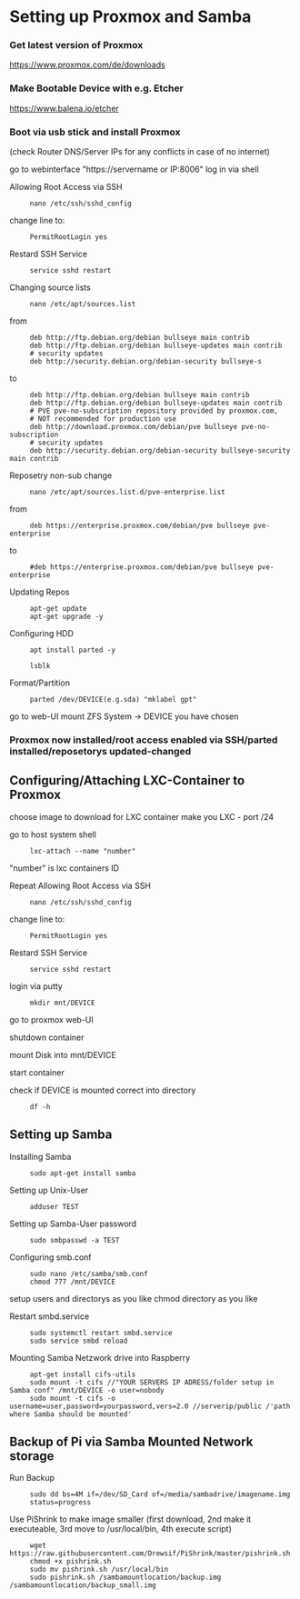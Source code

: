 # Setting up Proxmox and Samba

### Get latest version of Proxmox

https://www.proxmox.com/de/downloads

### Make Bootable Device with e.g. Etcher

https://www.balena.io/etcher

### Boot via usb stick and install Proxmox
(check Router DNS/Server IPs for any conflicts in case of no internet)

go to webinterface "https://servername or IP:8006"
log in via shell

Allowing Root Access via SSH

         nano /etc/ssh/sshd_config

change line to:

         PermitRootLogin yes
         
Restard SSH Service

         service sshd restart

Changing source lists

         nano /etc/apt/sources.list

from

         deb http://ftp.debian.org/debian bullseye main contrib
         deb http://ftp.debian.org/debian bullseye-updates main contrib
         # security updates
         deb http://security.debian.org/debian-security bullseye-s

to

         deb http://ftp.debian.org/debian bullseye main contrib
         deb http://ftp.debian.org/debian bullseye-updates main contrib
         # PVE pve-no-subscription repository provided by proxmox.com,
         # NOT recommended for production use
         deb http://download.proxmox.com/debian/pve bullseye pve-no-subscription
         # security updates
         deb http://security.debian.org/debian-security bullseye-security main contrib
         
Reposetry non-sub change

         nano /etc/apt/sources.list.d/pve-enterprise.list

from

         deb https://enterprise.proxmox.com/debian/pve bullseye pve-enterprise

to

         #deb https://enterprise.proxmox.com/debian/pve bullseye pve-enterprise
         
Updating Repos

         apt-get update
         apt-get upgrade -y

Configuring HDD

         apt install parted -y

         lsblk
         
Format/Partition

         parted /dev/DEVICE(e.g.sda) "mklabel gpt"

go to web-UI
mount ZFS System -> DEVICE you have chosen

### Proxmox now installed/root access enabled via SSH/parted installed/reposetorys updated-changed

## Configuring/Attaching LXC-Container to Proxmox

choose image to download for LXC container
make you LXC - port /24

go to host system shell

         lxc-attach --name "number"
         
"number" is lxc containers ID

Repeat Allowing Root Access via SSH

         nano /etc/ssh/sshd_config

change line to:

         PermitRootLogin yes
         
Restard SSH Service

         service sshd restart

login via putty

         mkdir mnt/DEVICE

go to proxmox web-UI

shutdown container

mount Disk into mnt/DEVICE

start container

check if DEVICE is mounted correct into directory

         df -h
## Setting up Samba         
Installing Samba

         sudo apt-get install samba
         
Setting up Unix-User

         adduser TEST

Setting up Samba-User password

         sudo smbpasswd -a TEST
         
Configuring smb.conf

         sudo nano /etc/samba/smb.conf
         chmod 777 /mnt/DEVICE
         
setup users and directorys as you like
chmod directory as you like

Restart smbd.service

         sudo systemctl restart smbd.service
         sudo service smbd reload

Mounting Samba Netzwork drive into Raspberry

         apt-get install cifs-utils
         sudo mount -t cifs //"YOUR SERVERS IP ADRESS/folder setup in Samba conf" /mnt/DEVICE -o user=nobody
         sudo mount -t cifs -o username=user,password=yourpassword,vers=2.0 //serverip/public /'path where Samba should be mounted'

## Backup of Pi via Samba Mounted Network storage

Run Backup

         sudo dd bs=4M if=/dev/SD_Card of=/media/sambadrive/imagename.img 
         status=progress

Use PiShrink to make image smaller (first download, 2nd make it executeable, 3rd move to /usr/local/bin, 4th execute script)

         wget https://raw.githubusercontent.com/Drewsif/PiShrink/master/pishrink.sh
         chmod +x pishrink.sh
         sudo mv pishrink.sh /usr/local/bin
         sudo pishrink.sh /sambamountlocation/backup.img /sambamountlocation/backup_small.img
